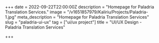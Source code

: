 +++
date = 2022-09-22T22:00:00Z
description = "Homepage for Paladria Translation Services."
image = "/v1651857979/Kaliriu/Projects/Paladria-1.jpg"
meta_description = "Homepage for Paladria Translation Services"
slug = "paladria-ui-ux"
tag = ["ui/ux project"]
title = "UI/UX Design - Paladria Translation Services"

+++

